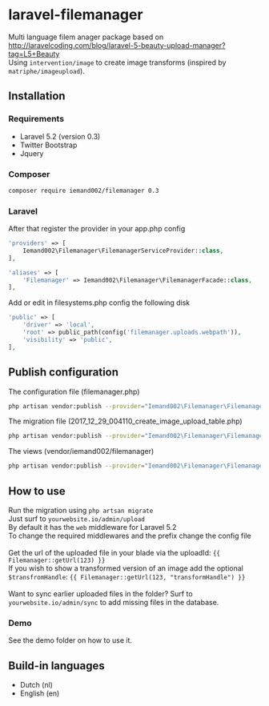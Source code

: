 # laravel-filemanager
Multi language filem anager package based on http://laravelcoding.com/blog/laravel-5-beauty-upload-manager?tag=L5+Beauty<br>
Using ```intervention/image``` to create image transforms (inspired by ```matriphe/imageupload```).

## Installation
### Requirements
* Laravel 5.2 (version 0.3)
* Twitter Bootstrap
* Jquery

### Composer
```bash
composer require iemand002/filemanager 0.3
```

### Laravel
After that register the provider in your app.php config
```php
'providers' => [
    Iemand002\Filemanager\FilemanagerServiceProvider::class,
],

'aliases' => [
    'Filemanager' => Iemand002\Filemanager\FilemanagerFacade::class,
],
```

Add or edit in filesystems.php config the following disk
```php
'public' => [
    'driver' => 'local',
    'root' => public_path(config('filemanager.uploads.webpath')),
    'visibility' => 'public',
],
```

## Publish configuration
The configuration file (filemanager.php)
```bash
php artisan vendor:publish --provider="Iemand002\Filemanager\FilemanagerServiceProvider" --tag="config"
```

The migration file (2017_12_29_004110_create_image_upload_table.php)
```bash
php artisan vendor:publish --provider="Iemand002\Filemanager\FilemanagerServiceProvider" --tag="migration"
```

The views (vendor/iemand002/filemanager)
```bash
php artisan vendor:publish --provider="Iemand002\Filemanager\FilemanagerServiceProvider" --tag="views"
```

## How to use
Run the migration using ```php artsan migrate```<br/>
Just surf to ```yourwebsite.io/admin/upload```<br/>
By default it has the ```web``` middleware for Laravel 5.2<br/>
To change the required middlewares and the prefix change the config file
<br><br>
Get the url of the uploaded file in your blade via the uploadId: ```{{ Filemanager::getUrl(123) }}```<br>
If you wish to show a transformed version of an image add the optional ```$transfromHandle```: ```{{ Filemanager::getUrl(123, "transformHandle") }}```<br>
<br>
Want to sync earlier uploaded files in the folder? Surf to ```yourwebsite.io/admin/sync``` to add missing files in the database.

### Demo
See the demo folder on how to use it.

## Build-in languages
* Dutch (nl)
* English (en)